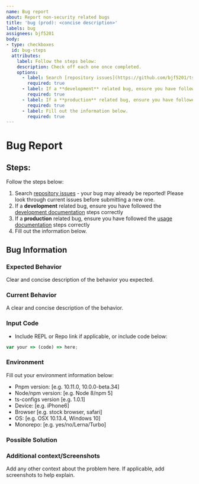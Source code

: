 ```yaml
---
name: Bug report
about: Report non-security related bugs
title: 'bug (prod): <concise description>'
labels: bug
assignees: bjf5201
body:
- type: checkboxes
  id: bug-steps
  attributes:
    label: Follow the steps below:
    description: Check off each one once completed.
    options:
      - label: Search [repository issues](https://github.com/bjf5201/ts-configs/issues) - your bug may already be reported! Please look through current issues before submitting a new one.
        required: true
      - label: If a **development** related bug, ensure you have followed the [development documentation](https://github.com/bjf5201/ts-configs/blob/main/docs/development.md) steps correctly
        required: true
      - label: If a **production** related bug, ensure you have followed the [usage documentation](https://github.com/bjf5201/ts-configs/blob/main/README.md) steps correctly
        required: true
      - label: Fill out the information below.
        required: true
---
```


# Bug Report

## Steps:

Follow the steps below:

1. Search [repository issues](https://github.com/bjf5201/ts-configs/issues) - your bug may already be reported! Please look through current issues before submitting a new one.
2. If a **development** related bug, ensure you have followed the [development documentation](https://github.com/bjf5201/ts-configs/blob/main/docs/development.md) steps correctly
3. If a **production** related bug, ensure you have followed the [usage documentation](https://github.com/bjf5201/ts-configs/blob/main/README.md) steps correctly
4. Fill out the information below.

## Bug Information

### Expected Behavior
Clear and concise description of the behavior you expected.

### Current Behavior
A clear and concise description of the behavior.

### Input Code
- Include REPL or Repo link if applicable, or include code below:

```js
var your => (code) => here;
```

### Environment
Fill out your environment information below:

 - Pnpm version: [e.g. 10.11.0, 10.0.0-beta.34]
 - Node/npm version: [e.g. Node 8/npm 5]
 - ts-configs version [e.g. 1.0.1]
 - Device: [e.g. iPhone6]
 - Browser [e.g. stock browser, safari]
 - OS: [e.g. OSX 10.13.4, Windows 10]
 - Monorepo: [e.g. yes/no/Lerna/Turbo]

### Possible Solution
<!--- Only if you have suggestions on a fix for the bug -->

### Additional context/Screenshots
Add any other context about the problem here. If applicable, add screenshots to help explain.
